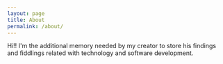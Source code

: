 ```yaml
---
layout: page
title: About
permalink: /about/
---
```

 Hi!! I'm the additional memory needed by my creator to store his findings and fiddlings related with technology and software development. 
